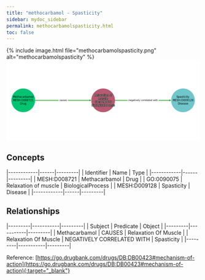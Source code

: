 ```yaml
---
title: "methocarbamol - Spasticity"
sidebar: mydoc_sidebar
permalink: methocarbamolspasticity.html
toc: false 
---
```


{% include image.html file="methocarbamolspasticity.png" alt="methocarbamolspasticity" %}![Path Visualization](/images/methocarbamolspasticity.png)

## Concepts

|------------|------|---------|
| Identifier | Name | Type    |
|------------|------|---------|
| MESH:D008721 | Methacarbamol | Drug |
| GO:0090075 | Relaxation of muscle | BiologicalProcess |
| MESH:D009128 | Spasticity | Disease |
|------------|------|---------|

## Relationships

|---------|-----------|---------|
| Subject | Predicate | Object  |
|---------|-----------|---------|
| Methacarbamol | CAUSES | Relaxation Of Muscle |
| Relaxation Of Muscle | NEGATIVELY CORRELATED WITH | Spasticity |
|---------|-----------|---------|

Reference: [https://go.drugbank.com/drugs/DB:DB00423#mechanism-of-action](https://go.drugbank.com/drugs/DB:DB00423#mechanism-of-action){:target="_blank"}